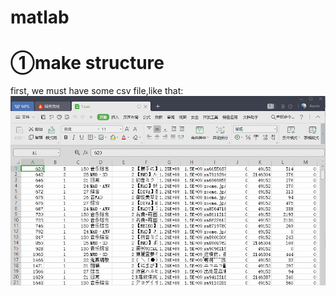# matlab
①make structure
==============
first, we must have some csv file,like that:
 ![image](https://github.com/Asmir1207/matlab/blob/master/csvfile.png)
